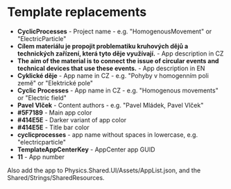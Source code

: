 ﻿# Template replacements

- **CyclicProcesses** - Project name - e.g. "HomogenousMovement" or "ElectricParticle"
- **Cílem materiálu je propojit problematiku kruhových dějů a technických zařízení, která tyto děje využívají.** - App description in CZ
- **The aim of the material is to connect the issue of circular events and technical devices that use these events.** - App description in EN
- **Cyklické děje** - App name in CZ - e.g. "Pohyby v homogenním poli země" or "Elektrické pole"
- **Cyclic Processes** - App name in CZ - e.g. "Homogenous movements" or "Electric field"
- **Pavel Vlček** - Content authors - e.g. "Pavel Mládek, Pavel Vlček"
- **#5F7189** - Main app color
- **#414E5E** - Darker variant of app color
- **#414E5E** - Title bar color
- **cyclicprocesses** - app name without spaces in lowercase, e.g. "electricparticle"
- **TemplateAppCenterKey** - AppCenter app GUID
- **11** - App number


Also add the app to Physics.Shared.UI/Assets/AppList.json, and the Shared/Strings/SharedResources.

